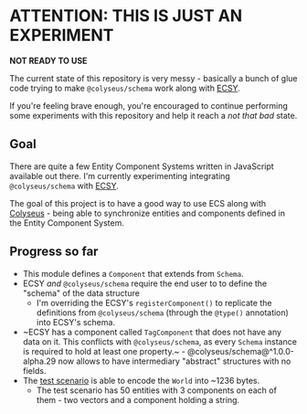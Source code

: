 # ATTENTION: THIS IS JUST AN EXPERIMENT 

**NOT READY TO USE**

The current state of this repository is very messy - basically a bunch of glue code trying to make `@colyseus/schema` work along with [ECSY](https://github.com/MozillaReality/ecsy).

If you're feeling brave enough, you're encouraged to continue performing some experiments with this repository and help it reach a _not that bad_ state.

## Goal

There are quite a few Entity Component Systems written in JavaScript available out there. I'm currently experimenting integrating `@colyseus/schema` with [ECSY](https://github.com/MozillaReality/ecsy).

The goal of this project is to have a good way to use ECS along with [Colyseus](https://github.com/colyseus/colyseus) - being able to synchronize entities and components defined in the Entity Component System.

## Progress so far

- This module defines a `Component` that extends from `Schema`.
- ECSY _and_ `@colyseus/schema` require the end user to to define the "schema" of the data structure
    - I'm overriding the ECSY's `registerComponent()` to replicate the definitions from `@colyseus/schema` (through the `@type()` annotation) into ECSY's schema.
- ~ECSY has a component called `TagComponent` that does not have any data on it. This conflicts with `@colyseus/schema`, as every `Schema` instance is required to hold at least one property.~ - @colyseus/schema@^1.0.0-alpha.29 now allows to have intermediary "abstract" structures with no fields.
- The [test scenario](test/EcsTest.ts) is able to encode the `World` into ~1236 bytes.
    - The test scenario has 50 entities with 3 components on each of them - two vectors and a component holding a string.

